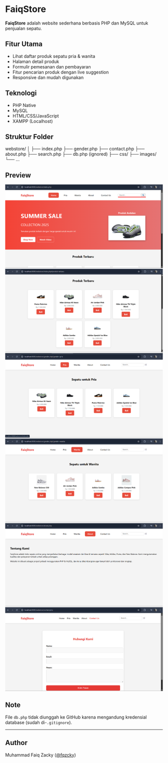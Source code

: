 # FaiqStore 

**FaiqStore** adalah website sederhana berbasis PHP dan MySQL untuk penjualan sepatu.

## Fitur Utama

- Lihat daftar produk sepatu pria & wanita
- Halaman detail produk
- Formulir pemesanan dan pembayaran
- Fitur pencarian produk dengan live suggestion
- Responsive dan mudah digunakan

## Teknologi

- PHP Native
- MySQL
- HTML/CSS/JavaScript
- XAMPP (Localhost)

## Struktur Folder
webstore/
│
├── index.php
├── gender.php
├── contact.php
├── about.php
├── search.php
├── db.php (ignored)
├── css/
├── images/
└── ...


## Preview

![INDEX.PHP](preview/image.png)  
![INDEX.PHP](preview/image-1.png)  
![PRIA](preview/image-2.png)  
![WANITA](preview/image-3.png)  
![ABOUT](preview/image-4.png)  
![CONTACT US](preview/image-5.png)


## Note

File `db.php` tidak diunggah ke GitHub karena mengandung kredensial database (sudah di-`.gitignore`).

---

## Author

Muhammad Faiq Zacky ([@fqzcky](https://github.com/fqzcky))


